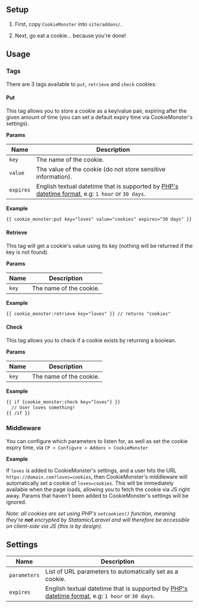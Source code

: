 ## Setup

1) First, copy `CookieMonster` into `site/addons/`.

2) Next, go eat a cookie... because you're done!

## Usage

### Tags

There are 3 tags available to `put`, `retrieve` and `check` cookies:

#### Put

This tag allows you to store a cookie as a key/value pair, expiring after the given amount of time (you can set a default expiry time via CookieMonster's settings).

**Params**

| Name | Description |
|------|-------------|
| `key` | The name of the cookie. |
| `value` | The value of the cookie (do not store sensitive information). |
| `expires` | English textual datetime that is supported by [PHP's datetime format](http://php.net/manual/en/datetime.formats.php), e.g: `1 hour` or `30 days`. |

**Example**

```html
{{ cookie_monster:put key="loves" value="cookies" expires="30 days" }}
```

#### Retrieve

This tag will get a cookie's value using its key (nothing will be returned if the key is not found).

**Params**

| Name | Description |
|------|-------------|
| `key` | The name of the cookie. |

**Example**

```html
{{ cookie_monster:retrieve key="loves" }} // returns "cookies"
```

#### Check

This tag allows you to check if a cookie exists by returning a boolean.

**Params**

| Name | Description |
|------|-------------|
| `key` | The name of the cookie. |

**Example**

```html
{{ if {cookie_monster:check key="loves"} }}
  // User loves something!
{{ /if }}
```

### Middleware

You can configure which parameters to listen for, as well as set the cookie expiry time, via `CP > Configure > Addons > CookieMonster`

**Example**

If `loves` is added to CookieMonster's settings, and a user hits the URL `https://domain.com?loves=cookies`, then CookieMonster's middleware will automatically set a cookie of `loves=cookies`. This will be immediately available when the page loads, allowing you to fetch the cookie via JS right away. Params that haven't been added to CookieMonster's settings will be ignored.

_Note: all cookies are set using PHP's `setcookies()` function, meaning they're **not** encrypted by Statamic/Laravel and will therefore be accessible on client-side via JS (this is by design)._

## Settings

| Name | Description |
|------|-------------|
| `parameters` | List of URL parameters to automatically set as a cookie. |
| `expires` | English textual datetime that is supported by [PHP's datetime format](http://php.net/manual/en/datetime.formats.php), e.g: `1 hour` or `30 days`. |
